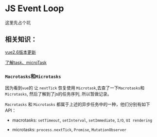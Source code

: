 # JS Event Loop

这里先占个坑

## 相关知识：

[vue2.6版本更新](https://mp.weixin.qq.com/s/ivP5oyvfKDkxam2PzYtnUg)

[了解task、microTask](https://www.cnblogs.com/dong-xu/p/7000139.html)

### `Macrotasks`和`Microtasks`

  因为看到`vue`的 让 `nextTick` 恢复使用 `Microtask`,去查了一下`Macrotasks`和`Microtasks`, 然后了解到了js的任务序列, 所以暂做记录。

`Macrotasks` 和 `Microtasks` 都属于上述的异步任务中的一种，他们分别有如下API：

* macrotasks: `setTimeout`, `setInterval`, `setImmediate`, `I/O`, `UI rendering`

* microtasks: `process.nextTick`, `Promise`, `MutationObserver`
